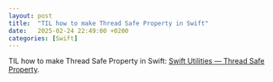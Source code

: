 ```yaml
---
layout: post
title:  "TIL how to make Thread Safe Property in Swift"
date:   2025-02-24 22:49:00 +0200
categories: [Swift]
---
```

TIL how to make Thread Safe Property in Swift: [Swift Utilities — Thread Safe Property](https://medium.com/@vyacheslavansimov/swift-utilities-thread-safe-property-5498afc2eb53).
